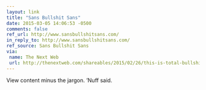 ```yaml
---
layout: link
title: "Sans Bullshit Sans"
date: 2015-03-05 14:06:53 -0500
comments: false
ref_url: http://www.sansbullshitsans.com/
in_reply_to: http://www.sansbullshitsans.com/
ref_source: Sans Bullshit Sans
via:
 name: The Next Web
 url: http://thenextweb.com/shareables/2015/02/26/this-is-total-bullshit/
---
```


View content minus the jargon. ’Nuff said.

<figure id="fig-2015-03-05-01" class="media-container">
  <img src="http://www.sansbullshitsans.com/img/sans-bullshit-sans-in-action.gif" alt="">
</figure>